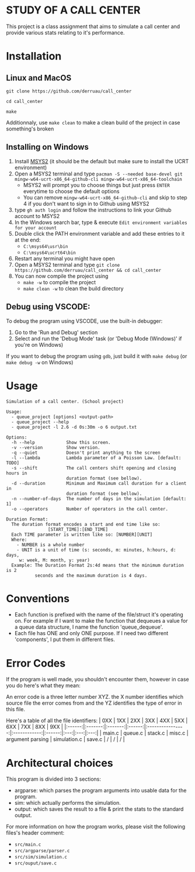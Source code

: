 # STUDY OF A CALL CENTER

This project is a class assignment that aims to simulate a call center and provide various stats relating to it's performance.

# Installation

## Linux and MacOS
```shell
git clone https://github.com/derruau/call_center

cd call_center

make
```
Additionnaly, use ``make clean`` to make a clean build of the project in case something's broken

## Installing on Windows
1. Install [MSYS2](https://www.msys2.org/) (it should be the default but make sure to install the UCRT environment) 
2. Open a MSYS2 terminal and type ``pacman -S --needed base-devel git mingw-w64-ucrt-x86_64-github-cli mingw-w64-ucrt-x86_64-toolchain``
    - MSYS2 will prompt you to choose things but just press ``ENTER`` everytime to choose the default options
    - You can remove ``mingw-w64-ucrt-x86_64-github-cli`` and skip to step 4 if you don't want to sign in to Github using MSYS2
3. type ``gh auth login`` and follow the instructions to link your Github account to MSYS2
4. In the Windows search bar, type & execute ``Edit environment variables for your account`` 
5. Double click the PATH environment variable and add these entries to it at the end:
    - ``C:\msys64\usr\bin``
    - ``C:\msys64\ucrt64\bin``
6. Restart any terminal you might have open
7. Open a MSYS2 terminal and type ``git clone https://github.com/derruau/call_center && cd call_center``
8. You can now compile the project using
    - ``make -w`` to compile the project
    - ``make clean -w`` to clean the build directory

## Debug using VSCODE:
To debug the program using VSCODE, use the built-in debugger:
1. Go to the 'Run and Debug' section
2. Select and run the 'Debug Mode' task (or 'Debug Mode (Windows)' if you're on Windows)

If you want to debug the program using ``gdb``, just build it with ``make debug`` (or ``make debug -w`` on Windows)

# Usage

```
Simulation of a call center. (School project)

Usage:
  - queue_project [options] <output-path>
  - queue_project --help
  - queue_project -l 2.6 -d 0s:30m -o 6 output.txt

Options:
  -h --help            Show this screen.
  -v --version         Show version.
  -q --quiet           Doesn't print anything to the screen
  -l --lambda          Lambda parameter of a Poisson Law. [default: TODO]
  -s --shift           The call centers shift opening and closing hours in 
                       duration format (see bellow).
  -d --duration        Minimum and Maximum call duration for a client in 
                       duration format (see bellow).
  -n --number-of-days  The number of days in the simulation [default: 1]
  -o --operators       Number of operators in the call center.

Duration Format:
  The duration format encodes a start and end time like so:
                [START_TIME]:[END_TIME]
  Each TIME parameter is written like so: [NUMBER][UNIT]
  Where:
    - NUMBER is a whole number
    - UNIT is a unit of time (s: seconds, m: minutes, h:hours, d: days,
     w: week, M: month, y: year)
  Example: The Duration Format 2s:4d means that the minimum duration is 2
           seconds and the maximum duration is 4 days.
```


# Conventions

- Each function is prefixed with the name of the file/struct it's operating on. For example if I want to make the function that dequeues a value for a queue data structure, I name the function 'queue_dequeue'.
- Each file has ONE and only ONE purpose. If I need two different 'components', I put them in different files.


# Error Codes

If the program is well made, you shouldn't encounter them, however in case you do here's what they mean:

An error code is a three letter number XYZ. the X number identifies which source file the error comes from and the YZ identifies the type of error in this file.

Here's a table of all the file identifiers:
|  0XX   |   1XX   |   2XX   |   3XX  |        4XX       |      5XX     |   6XX  | 7XX | 8XX | 9XX |
|:------:|:-------:|:-------:|:------:|:----------------:|:------------:|:------:|:---:|:---:|:---:|
| main.c | queue.c | stack.c | misc.c | argument parsing | simulation.c | save.c |  /  |  /  |  /  | 

# Architectural choices

This program is divided into 3 sections:
- argparse: which parses the program arguments into usable data for the program.
- sim: which actually performs the simulation.
- output: which saves the result to a file & print the stats to the standard output.

For more information on how the program works, please visit the following files's header comment:
  - ``src/main.c``
  - ``src/argparse/parser.c``
  - ``src/sim/simulation.c``
  - ``src/ouput/save.c``